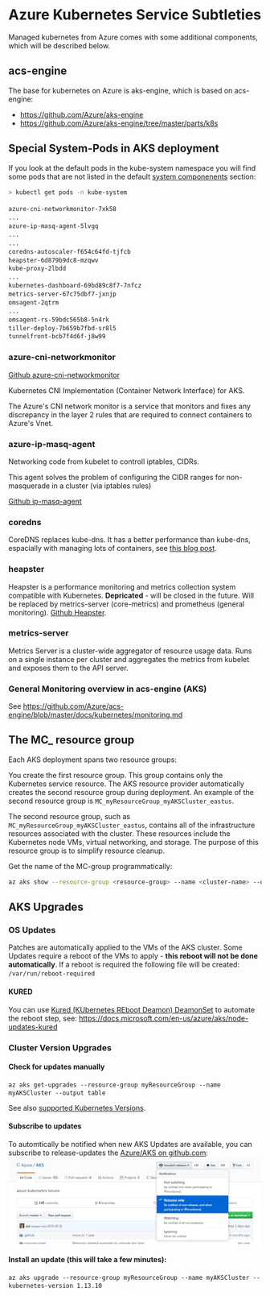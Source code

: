 # Azure Kubernetes Service Subtleties

Managed kubernetes from Azure comes with some additional components, which will be described below.

## acs-engine

The base for kubernetes on Azure is aks-engine, which is based on acs-engine:

- https://github.com/Azure/aks-engine
- https://github.com/Azure/aks-engine/tree/master/parts/k8s

## Special System-Pods in AKS deployment

If you look at the default pods in the kube-system namespace you will find some pods that are not listed in the default [system componenents](system-components.md) section:

```bash
> kubectl get pods -n kube-system

azure-cni-networkmonitor-7xk58
...
azure-ip-masq-agent-5lvgq
...
...
coredns-autoscaler-f654c64fd-tjfcb
heapster-6d879b9dc8-mzqwv
kube-proxy-2lbdd
...
kubernetes-dashboard-69bd89c8f7-7nfcz
metrics-server-67c75dbf7-jxnjp
omsagent-2qtrm
...
omsagent-rs-59bdc565b8-5n4rk
tiller-deploy-7b659b7fbd-sr8l5
tunnelfront-bcb7f4d6f-j8w99
```

### azure-cni-networkmonitor

[Github azure-cni-networkmonitor](https://github.com/Azure/azure-container-networking)

Kubernetes CNI Implementation (Container Network Interface) for AKS.

The Azure's CNI network monitor is a service that monitors and fixes any discrepancy in the layer 2 rules that are required to connect containers to Azure's Vnet.

### azure-ip-masq-agent

Networking code from kubelet to controll iptables, CIDRs.

This agent solves the problem of configuring the CIDR ranges for non-masquerade in a cluster (via iptables rules)

[Github ip-masq-agent](https://github.com/kubernetes-incubator/ip-masq-agent)

### coredns

CoreDNS replaces kube-dns. It has a better performance than kube-dns, espacially with managing lots of containers, see [this blog post](https://coredns.io/2018/11/27/cluster-dns-coredns-vs-kube-dns/).

### heapster

Heapster is a performance monitoring and metrics collection system compatible with Kubernetes.
**Depricated** - will be closed in the future. Will be replaced by metrics-server (core-metrics) and prometheus (general monitoring). [Github Heapster](https://github.com/kubernetes-retired/heapster).

### metrics-server

Metrics Server is a cluster-wide aggregator of resource usage data. Runs on a single instance per cluster and aggregates the metrics from kubelet and exposes them to the API server.

### General Monitoring overview in acs-engine (AKS)

See https://github.com/Azure/acs-engine/blob/master/docs/kubernetes/monitoring.md

## The MC\_ resource group

Each AKS deployment spans two resource groups:

You create the first resource group. This group contains only the Kubernetes service resource. The AKS resource provider automatically creates the second resource group during deployment. An example of the second resource group is `MC_myResourceGroup_myAKSCluster_eastus`.

The second resource group, such as `MC_myResourceGroup_myAKSCluster_eastus`, contains all of the infrastructure resources associated with the cluster. These resources include the Kubernetes node VMs, virtual networking, and storage. The purpose of this resource group is to simplify resource cleanup.

Get the name of the MC-group programmatically:

```bash
az aks show --resource-group <resource-group> --name <cluster-name> --query nodeResourceGroup
```

## AKS Upgrades

### OS Updates

Patches are automatically applied to the VMs of the AKS cluster. Some Updates require a reboot of the VMs to apply - **this reboot will not be done automatically**.
If a reboot is required the following file will be created: `/var/run/reboot-required`

#### KURED

You can use [Kured (KUbernetes REboot Deamon) DeamonSet](https://github.com/weaveworks/kured) to automate the reboot step, see: https://docs.microsoft.com/en-us/azure/aks/node-updates-kured

### Cluster Version Upgrades

#### Check for updates manually

```
az aks get-upgrades --resource-group myResourceGroup --name myAKSCluster --output table
```

See also [supported Kubernetes Versions](https://docs.microsoft.com/en-us/azure/aks/supported-kubernetes-versions).

#### Subscribe to updates

To automtically be notified when new AKS Updates are available, you can subscribe to release-updates the [Azure/AKS on github.com](https://github.com/Azure/AKS):
![Watch AKS Github Project](k8s-github-watch-releases.jpg)

#### Install an update (this will take a few minutes):

```
az aks upgrade --resource-group myResourceGroup --name myAKSCluster --kubernetes-version 1.13.10
```
